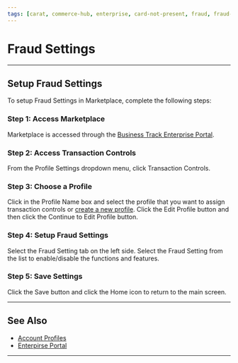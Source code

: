 ```yaml
---
tags: [carat, commerce-hub, enterprise, card-not-present, fraud, fraud-settings]
---
```


# Fraud Settings

---

## Setup Fraud Settings

To setup Fraud Settings in Marketplace, complete the following steps:

### Step 1: Access Marketplace

Marketplace is accessed through the [Business Track Enterprise Portal](https://www.businesstrack.com).

### Step 2: Access Transaction Controls 

From the Profile Settings dropdown menu, click Transaction Controls. 

### Step 3: Choose a Profile

Click in the Profile Name box and select the profile that you want to assign transaction controls or [create a new profile](?path=docs/Resources/Guides/Enterprise-Portal/Profiles.md). Click the Edit Profile button and then click the Continue to Edit Profile button. 

### Step 4: Setup Fraud Settings

Select the Fraud Setting tab on the left side. Select the Fraud Setting from the list to enable/disable the functions and features.

### Step 5: Save Settings
Click the Save button and click the Home icon to return to the main screen.

---

## See Also

- [Account Profiles](?path=docs/Resources/Guides/Enterprise-Portal/Profiles.md)
- [Enterpirse Portal](?path=docs/Resources/Guides/Enterprise-Portal/Enterprise-Portal.md)

---
